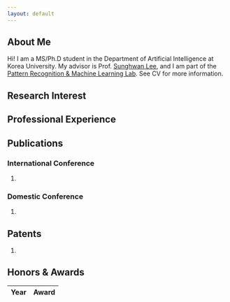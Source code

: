 ```yaml
---
layout: default
---
```


## About Me

<!--<img class="profile-picture" src="sample.jpg">-->
Hi! I am a MS/Ph.D student in the Department of Artificial Intelligence at Korea University. My advisor is Prof. <a href="https://scholar.google.com/citations?hl=en&user=5yNbjSoAAAAJ&view_op=list_works">Sunghwan Lee</a>, and I am part of the <a href="http://pr.korea.ac.kr/">Pattern Recognition & Machine Learning Lab</a>. See CV for more information.

 <!-- This is a jekyll based resume template. You can find the full source code on [GitHub] --> 
 <!-- (https://github.com/bk2dcradle/researcher) -->

## Research Interest



## Professional Experience


## Publications
### International Conference
1. 

### Domestic Conference
1. 

## Patents

1. 

## Honors & Awards

Year | Award
:-----:|-------



 <!-- This is a [link](http://google.com). Something *italics* and something **bold**.-->
 <!-- Here is a horizontal rule --- -->
 <!-- Here is a blockquote> To a great mind, nothing is little -->
